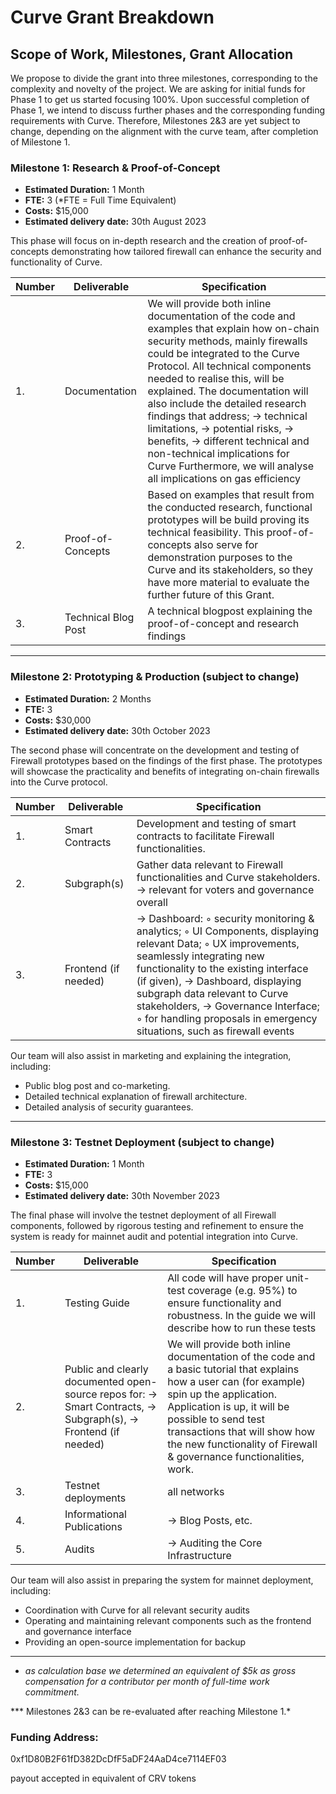 # Curve Grant Breakdown

## **Scope of Work, Milestones, Grant Allocation**

We propose to divide the grant into three milestones, corresponding to the complexity and novelty of the project. We are asking for initial funds for Phase 1 to get us started focusing 100%. Upon successful completion of Phase 1, we intend to discuss further phases and the corresponding funding requirements with Curve. Therefore, Milestones 2&3 are yet subject to change, depending on the alignment with the curve team, after completion of Milestone 1.

### **Milestone 1: Research & Proof-of-Concept**

- **Estimated Duration:** 1 Month
- **FTE:** 3 (*FTE = Full Time Equivalent)
- **Costs:** $15,000
- **Estimated delivery date:** 30th August 2023

This phase will focus on in-depth research and the creation of proof-of-concepts demonstrating how tailored firewall can enhance the security and functionality of Curve.

| Number | Deliverable | Specification |
| --- | --- | --- |
| 1. | Documentation | We will provide both inline documentation of the code and examples that explain how on-chain security methods, mainly firewalls could be integrated to the Curve Protocol. All technical components needed to realise this, will be explained. The documentation will also include the detailed research findings that address; → technical limitations, → potential risks, → benefits, → different technical and non-technical implications for Curve Furthermore, we will analyse all implications on gas efficiency  |
| 2. | Proof-of-Concepts | Based on examples that result from the conducted research, functional prototypes will be build proving its technical feasibility. This proof-of-concepts also serve for demonstration purposes to the Curve and its stakeholders, so they have more material to evaluate the further future of this Grant. |
| 3. | Technical Blog Post | A technical blogpost explaining the proof-of-concept and research findings |

---

### Milestone 2: Prototyping & Production (subject to change)

- **Estimated Duration:** 2 Months
- **FTE:** 3
- **Costs:** $30,000
- **Estimated delivery date:** 30th October 2023

The second phase will concentrate on the development and testing of Firewall prototypes based on the findings of the first phase. The prototypes will showcase the practicality and benefits of integrating on-chain firewalls into the Curve protocol.

| Number | Deliverable | Specification |
| --- | --- | --- |
| 1. | Smart Contracts | Development and testing of smart contracts to facilitate Firewall functionalities. |
| 2. | Subgraph(s) | Gather data relevant to Firewall functionalities and Curve stakeholders. → relevant for voters and governance overall |
| 3. | Frontend (if needed) | → Dashboard: ◦ security monitoring & analytics; ◦ UI Components, displaying relevant Data; ◦ UX improvements, seamlessly integrating new functionality to the existing interface (if given), → Dashboard, displaying subgraph data relevant to Curve stakeholders, → Governance Interface; ◦ for handling proposals in emergency situations, such as firewall events |

Our team will also assist in marketing and explaining the integration, including:

- Public blog post and co-marketing.
- Detailed technical explanation of firewall architecture.
- Detailed analysis of security guarantees.

---

### Milestone 3: Testnet Deployment (subject to change)

- **Estimated Duration:** 1 Month
- **FTE:** 3
- **Costs:** $15,000
- **Estimated delivery date:** 30th November 2023

The final phase will involve the testnet deployment of all Firewall components, followed by rigorous testing and refinement to ensure the system is ready for mainnet audit and potential integration into Curve.

| Number | Deliverable | Specification |
| --- | --- | --- |
| 1. | Testing Guide | All code will have proper unit-test coverage (e.g. 95%) to ensure functionality and robustness. In the guide we will describe how to run these tests |
| 2. | Public and clearly documented open-source repos for: → Smart Contracts, → Subgraph(s), → Frontend (if needed) | We will provide both inline documentation of the code and a basic tutorial that explains how a user can (for example) spin up the application. Application is up, it will be possible to send test transactions that will show how the new functionality of Firewall & governance functionalities, work. |
| 3. | Testnet deployments | all networks |
| 4. | Informational Publications | → Blog Posts, etc. |
| 5. | Audits | → Auditing the Core Infrastructure |

Our team will also assist in preparing the system for mainnet deployment, including:

- Coordination with Curve for all relevant security audits
- Operating and maintaining relevant components such as the frontend and governance interface
- Providing an open-source implementation for backup

---

* *as calculation base we determined an equivalent of $5k as gross compensation for a contributor per month of full-time work commitment.*

*** Milestones 2&3 can be re-evaluated after reaching Milestone 1.*

### Funding Address:

0xf1D80B2F61fD382DcDfF5aDF24AaD4ce7114EF03

payout accepted in equivalent of CRV tokens



